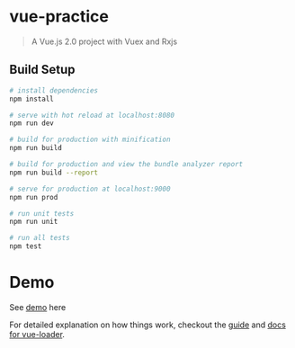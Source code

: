 # vue-practice

> A Vue.js 2.0 project with Vuex and Rxjs

## Build Setup

``` bash
# install dependencies
npm install

# serve with hot reload at localhost:8080
npm run dev

# build for production with minification
npm run build

# build for production and view the bundle analyzer report
npm run build --report

# serve for production at localhost:9000
npm run prod

# run unit tests
npm run unit

# run all tests
npm test
```
# Demo

See [demo](http://learnandgrow.club:9000/) here

For detailed explanation on how things work, checkout the [guide](http://vuejs-templates.github.io/webpack/) and [docs for vue-loader](http://vuejs.github.io/vue-loader).
